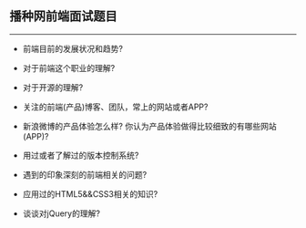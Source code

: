 ## 播种网前端面试题目

------------

+ 前端目前的发展状况和趋势?
+ 对于前端这个职业的理解?
+ 对于开源的理解?
+ 关注的前端(产品)博客、团队，常上的网站或者APP?
+ 新浪微博的产品体验怎么样? 你认为产品体验做得比较细致的有哪些网站(APP)?
+ 用过或者了解过的版本控制系统?

+ 遇到的印象深刻的前端相关的问题?
+ 应用过的HTML5&&CSS3相关的知识?
+ 谈谈对jQuery的理解?
